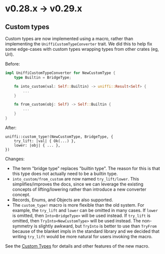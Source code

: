 # v0.28.x -> v0.29.x

## Custom types

Custom types are now implemented using a macro, rather than implementing the `UniffiCustomTypeConverter` trait.
We did this to help fix some edge-cases with custom types wrapping types from other crates (eg, Url).

Before:

```rust
impl UniffiCustomTypeConverter for NewCustomType {
    type Builtin = BridgeType;

    fn into_custom(val: Self::Builtin) -> uniffi::Result<Self> {
        ...
    }

    fn from_custom(obj: Self) -> Self::Builtin {
        ...
    }
}
```

After:

```
uniffi::custom_type!(NewCustomType, BridgeType, {
    try_lift: |val| { Ok(...) },
    lower: |obj| { ... },
})
```

Changes:

* The term "bridge type" replaces "builtin type".  The reason for this is that this type does not actually need to be a builtin type.
* `into_custom/from_custom` are now named `try_lift/lower`.  This simplifies/improves the docs,
  since we can leverage the existing concepts of lifting/lowering rather than introduce a new
  converter concept.
* Records, Enums, and Objects are also supported.
* The `custom_type!` macro is more flexible than the old system.
  For example, the `try_lift` and `lower` can be omitted in many cases.
  If `lower` is omitted, then `Into<BridgeType>` will be used instead.
  If `try_lift` is omitted, then `TryInto<NewCustomType>` will be used instead.
  The non-symmetry is slightly awkward, but `TryInto` is better to use than `TryFrom` because of the blanket impls in the standard library and we decided that writing `try_lift` would be more natural for users invoking the macro.

See the [Custom Types](./udl/custom_types.md) for details and other features of the new macro.
